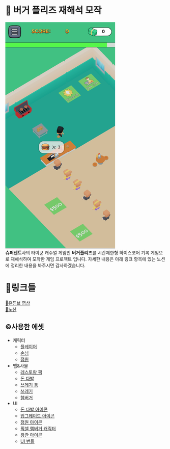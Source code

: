 # 🌟 버거 플리즈 재해석 모작
![Thumbnail](Thumbnail.png)    
**슈퍼센트**사의 타이쿤 캐주얼 게임인 **버거플리즈**를 시간제한형 하이스코어 기록 게임으로 재해석하여 모작한 게임 프로젝트 입니다.
자세한 내용은 아래 링크 항목에 있는 노션에 정리한 내용을 봐주시면 감사하겠습니다.
    

# 🔗링크들
[🔗유튜브 영상](https://youtu.be/cXNBTtTu5Lk)    
[🔗노션](https://thread-atmosphere-8b0.notion.site/1c24ca5dc0d7803a94f7d9b2381303d7)

## ©️사용한 에셋
- 캐릭터
    - [플레이어](https://poly.pizza/m/6cjgeTS8Pl)
    - [손님](https://kenney.nl/assets/mini-characters-1)
    - [점원](https://poly.pizza/m/kpw4fiF8St)
- 맵&사물
    - [레스토랑 팩](https://kaylousberg.itch.io/restaurant-bits)
    - [돈 다발](https://sketchfab.com/3d-models/money-lowpoly-4ec3d205a919439db5b929ac9ab6e3d7)
    - [쓰레기 통](https://poly.pizza/m/IvvdNqXmAW)
    - [쓰레기](https://poly.pizza/m/E3TEFhtsBv)
    - [햄버거](https://creativetrio.art/2022/08/15/stylized-low-poly-food-pack-01/)
- UI
    - [돈 다발 아이콘](https://www.flaticon.com/free-icon/money_12740855?term=money&page=1&position=6&origin=search&related_id=12740855)
    - [업그레이드 아이콘](https://www.flaticon.com/free-icon/system-update_1632666?term=upgrade&page=1&position=25&origin=tag&related_id=1632666)
    - [점원 아이콘](https://www.flaticon.com/free-icon/clerk_2916076?term=cashier&page=1&position=9&origin=tag&related_id=2916076)
    - [픽셀 햄버거 캐릭터](https://caz-creates-games.itch.io/burger)
    - [왕관 아이콘](https://www.flaticon.com/free-icon/crown_5061173?related_id=5057355&origin=search)
    - [UI 번들](https://penzilla.itch.io/basic-gui-bundle)
